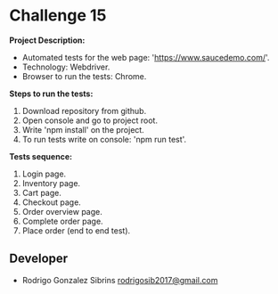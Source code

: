 # Challenge 15
**Project Description:**

- Automated tests for the web page: 'https://www.saucedemo.com/'.
- Technology: Webdriver.
- Browser to run the tests: Chrome.

**Steps to run the tests:**

1. Download repository from github.
2. Open console and go to project root.
3. Write 'npm install' on the project.
4. To run tests write on console: 'npm run test'.

**Tests sequence:**

1. Login page.
2. Inventory page.
3. Cart page.
4. Checkout page.
5. Order overview page.
6. Complete order page.
7. Place order (end to end test).  

## Developer

- Rodrigo Gonzalez Sibrins <rodrigosib2017@gmail.com>